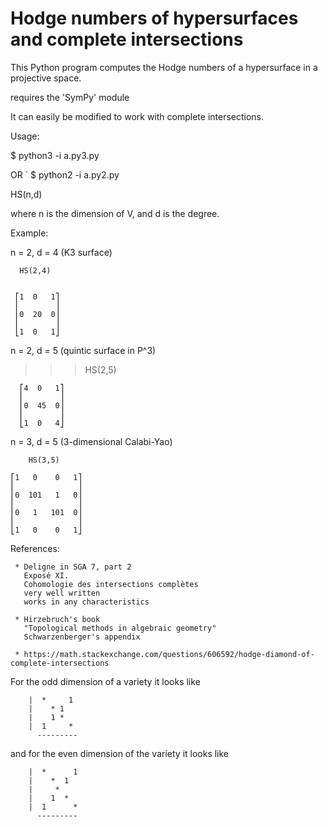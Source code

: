 # Hodge numbers of hypersurfaces and complete intersections

This Python program computes the Hodge numbers of a hypersurface in a projective space.

   requires the 'SymPy' module

 It can easily be modified to work with complete intersections.

 Usage:
 

  $ python3 -i a.py3.py

OR
`
  $ python2 -i a.py2.py

   HS(n,d)

   where 
      n is the dimension of V, and 
      d is the degree.

   Example:

   n = 2, d = 4 (K3 surface)
   
      HS(2,4)


     ⎡1  0   1⎤
     ⎢        ⎥
     ⎢0  20  0⎥
     ⎢        ⎥
     ⎣1  0   1⎦

   n = 2, d = 5 (quintic surface in P^3)

   >>> HS(2,5)

      ⎡4  0   1⎤
      ⎢        ⎥
      ⎢0  45  0⎥
      ⎢        ⎥
      ⎣1  0   4⎦

   n = 3, d = 5 (3-dimensional Calabi-Yao)
   
        HS(3,5)

    ⎡1   0    0   1⎤
    ⎢              ⎥
    ⎢0  101   1   0⎥
    ⎢              ⎥
    ⎢0   1   101  0⎥
    ⎢              ⎥
    ⎣1   0    0   1⎦



 References:

     * Deligne in SGA 7, part 2
       Exposé XI. 
       Cohomologie des intersections complètes
       very well written
       works in any characteristics

     * Hirzebruch's book
       "Topological methods in algebraic geometry"
       Schwarzenberger's appendix

     * https://math.stackexchange.com/questions/606592/hodge-diamond-of-complete-intersections


 For the odd dimension of a variety it looks like

        |  *     1
        |    * 1
        |    1 *
        |  1     *
          ---------

 and for the even dimension of the variety it looks like


        |  *      1
        |    *  1
        |     * 
        |    1  *
        |  1      *
          ---------
          
